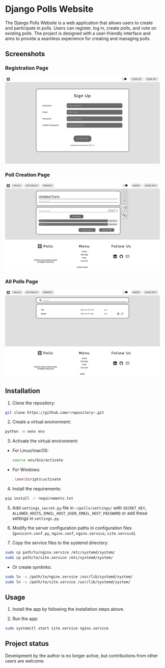 # Django Polls Website

The Django Polls Website is a web application that allows users to create and participate in polls. Users can register, log in, create polls, and vote on existing polls. The project is designed with a user-friendly interface and aims to provide a seamless experience for creating and managing polls.


## Screenshots

### Registration Page
![Poll Creation Page](screenshots/registration_page.png)
### Poll Creation Page
![Poll Creation Page](screenshots/create_poll.png)
### All Polls Page
![Poll Creation Page](screenshots/all_polls.png)


## Installation

1. Clone the repository:
```bash
git clone https://github.com/<repository>.git
```

2. Create a virtual environment:
```bash
python -m venv env
```

3. Activate the virtual environment:
- For Linux/macOS:
    ```bash
    source env/bin/activate
    ```
- For Windows:
    ```bash
    .\env\Scripts\activate
    ```

4. Install the requirements:
```bash
pip install -r requirements.txt
```

5. Add `settings_secret.py` file in `~/polls/settings/` with `SECRET_KEY`, `ALLOWED_HOSTS`, `EMAIL_HOST_USER`, `EMAIL_HOST_PASSWORD` or add these settings in `settings.py`.

6. Modify the server configuration paths in configuration files (`gunicorn.conf.py`, `nginx.conf`, `nginx.service`, `site.service`).

7. Copy the service files to the systemd directory:
``` bash
sudo cp path/to/nginx.service /etc/systemd/system/
sudo cp path/to/site.service /etc/systemd/system/
```
- Or create symlinks:
```bash
sudo ln -s /path/to/nginx.service /usr/lib/systemd/system/
sudo ln -s /path/to/site.service /usr/lib/systemd/system/
```


## Usage

1. Install the app by following the installation steps above.

2. Run the app: 
``` bash
sudo systemctl start site.service nginx.service
```


## Project status
Development by the author is no longer active, but contributions from other users are welcome.
